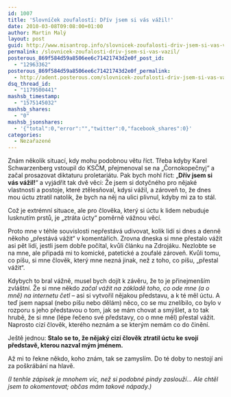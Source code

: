 ```yaml
---
id: 1007
title: 'Slovníček zoufalostí: Dřív jsem si vás vážil!'
date: 2010-03-08T09:08:00+01:00
author: Martin Malý
layout: post
guid: http://www.misantrop.info/slovnicek-zoufalosti-driv-jsem-si-vas-vazil/
permalink: /slovnicek-zoufalosti-driv-jsem-si-vas-vazil/
posterous_869f584d59a8506ee6c71421743d2e0f_post_id:
  - "12963362"
posterous_869f584d59a8506ee6c71421743d2e0f_permalink:
  - http://adent.posterous.com/slovnicek-zoufalosti-driv-jsem-si-vas-vazil
dsq_thread_id:
  - "1179500441"
mashsb_timestamp:
  - "1575145032"
mashsb_shares:
  - "0"
mashsb_jsonshares:
  - '{"total":0,"error":"","twitter":0,"facebook_shares":0}'
categories:
  - Nezařazené
---
```

Zn&aacute;m několik situac&iacute;, kdy mohu podobnou větu ř&iacute;ct. Třeba kdyby Karel Schwarzenberg vstoupil do KSČM, přejmenoval se na &#8222;Čornokopečnyj&#8220; a začal prosazovat diktaturu proletari&aacute;tu. Pak bych mohl ř&iacute;ct: &#8222;**Dř&iacute;v jsem si v&aacute;s v&aacute;žil!**&#8220; a vyj&aacute;dřit tak dvě věci: Že jsem si dotyčn&eacute;ho pro nějak&eacute; vlastnosti a postoje, kter&eacute; ztělesňoval, kdysi v&aacute;žil, a z&aacute;roveň to, že dnes mou &uacute;ctu ztratil natolik, že bych na něj na ulici plivnul, kdyby mi za to st&aacute;l.

Což je extr&eacute;mn&iacute; situace, ale pro člověka, kter&yacute; si &uacute;ctu k lidem nebuduje lusknut&iacute;m prstů, je &#8222;ztr&aacute;ta &uacute;cty&#8220; poměrně v&aacute;žnou věc&iacute;.

Proto mne v t&eacute;hle souvislosti nepřest&aacute;v&aacute; udivovat, kolik lid&iacute; si dnes a denně někoho &#8222;přest&aacute;v&aacute; v&aacute;žit&#8220; v koment&aacute;ř&iacute;ch. Zrovna dneska si mne přestalo v&aacute;žit asi pět lid&iacute;, jestli jsem dobře poč&iacute;tal, kvůli čl&aacute;nku na Zdroj&aacute;ku. Nezlobte se na mne, ale připad&aacute; mi to komick&eacute;, patetick&eacute; a zoufal&eacute; z&aacute;roveň. Kvůli tomu, co p&iacute;&scaron;u, si mne člověk, kter&yacute; mne nezn&aacute; jinak, než z toho, co p&iacute;&scaron;u, &#8222;přestal v&aacute;žit&#8220;.

Kdybych to bral v&aacute;žně, musel bych doj&iacute;t k z&aacute;věru, že to je přinejmen&scaron;&iacute;m zvl&aacute;&scaron;tn&iacute;. Že si mne někdo _začal v&aacute;žit na z&aacute;kladě toho, co ode mne (a o mně) na internetu četl_ &#8211; asi si vytvořil nějakou představu, a k t&eacute; měl &uacute;ctu. A teď jsem napsal (nebo p&iacute;&scaron;u nebo děl&aacute;m) něco, co se mu znel&iacute;bilo, co bylo v rozporu s jeho představou o tom, jak se m&aacute;m chovat a sm&yacute;&scaron;let, a to tak hrubě, že si mne (l&eacute;pe řečeno sv&eacute; představy, co o mne měl) přestal v&aacute;žit. Naprosto ciz&iacute; člověk, kter&eacute;ho nezn&aacute;m a se kter&yacute;m nem&aacute;m co do činěn&iacute;.

Je&scaron;tě jednou: **Stalo se to, že nějak&yacute; ciz&iacute; člověk ztratil &uacute;ctu ke svoj&iacute; představě, kterou nazval m&yacute;m jm&eacute;nem.**

Až mi to řekne někdo, koho zn&aacute;m, tak se zamysl&iacute;m. Do t&eacute; doby to nestoj&iacute; ani za po&scaron;kr&aacute;b&aacute;n&iacute; na hlavě.

_(I tenhle z&aacute;pisek je mnohem v&iacute;c, než si podobn&eacute; pindy zaslouž&iacute;&#8230; Ale chtěl jsem to okomentovat; občas m&aacute;m takov&eacute; n&aacute;pady.)_